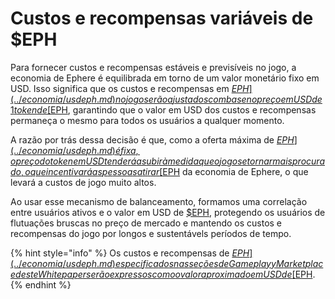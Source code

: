 # Custos e recompensas variáveis ​​de $EPH

Para fornecer custos e recompensas estáveis ​​e previsíveis no jogo, a economia de Ephere é equilibrada em torno de um valor monetário fixo em USD. Isso significa que os custos e recompensas em [$EPH](../economia/usdeph.md) no jogo serão ajustados com base no preço em USD de 1 token de [$EPH](../economia/usdeph.md), garantindo que o valor em USD dos custos e recompensas permaneça o mesmo para todos os usuários a qualquer momento.

A razão por trás dessa decisão é que, como a oferta máxima de [$EPH](../economia/usdeph.md) é fixa, o preço do token em USD tenderá a subir à medida que o jogo se tornar mais procurado, o que incentivará as pessoas a tirar [$EPH](../economia/usdeph.md) da economia de Ephere, o que levará a custos de jogo muito altos.

Ao usar esse mecanismo de balanceamento, formamos uma correlação entre usuários ativos e o valor em USD de [$EPH](../economia/usdeph.md), protegendo os usuários de flutuações bruscas no preço de mercado e mantendo os custos e recompensas do jogo ​​por longos e sustentávels períodos de tempo.

{% hint style="info" %}
Os custos e recompensas de [$EPH](../economia/usdeph.md) especificados nas seções de Gameplay y Marketplace deste Whitepaper serão expressos como o valor aproximado em USD de [$EPH](../economia/usdeph.md).
{% endhint %}


